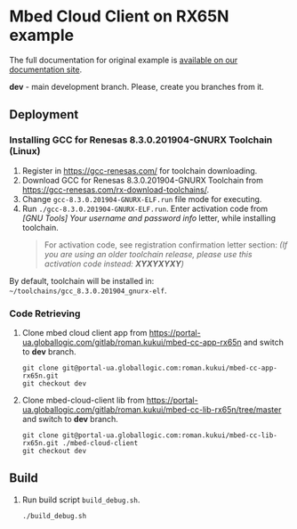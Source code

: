 # Mbed Cloud Client on RX65N example

The full documentation for original example is [available on our documentation site](https://www.pelion.com/docs/device-management/current/connecting/device-management-client-tutorials.html).

**dev** - main development branch. Please, create you branches from it.

## Deployment

### Installing GCC for Renesas 8.3.0.201904-GNURX Toolchain (Linux)
1) Register in https://gcc-renesas.com/ for toolchain downloading.
2) Download GCC for Renesas 8.3.0.201904-GNURX Toolchain from https://gcc-renesas.com/rx-download-toolchains/.
3) Change `gcc-8.3.0.201904-GNURX-ELF.run` file mode for executing.
4) Run `./gcc-8.3.0.201904-GNURX-ELF.run`. Enter activation code from _[GNU Tools] Your username and password info_ letter, while installing toolchain.
    > For activation code, see registration confirmation letter section: _(If you are using an older toolchain release, please use this activation code instead: **XYXYXYXY**)_

By default, toolchain will be installed in: `~/toolchains/gcc_8.3.0.201904_gnurx-elf`.

### Code Retrieving
1) Clone mbed cloud client app from https://portal-ua.globallogic.com/gitlab/roman.kukui/mbed-cc-app-rx65n and switch to **dev** branch.

    ```
    git clone git@portal-ua.globallogic.com:roman.kukui/mbed-cc-app-rx65n.git
    git checkout dev
    ```
2) Clone mbed-cloud-client lib from https://portal-ua.globallogic.com/gitlab/roman.kukui/mbed-cc-lib-rx65n/tree/master and switch to **dev** branch.
    ```
    git clone git@portal-ua.globallogic.com:roman.kukui/mbed-cc-lib-rx65n.git ./mbed-cloud-client
    git checkout dev
    ```

## Build

1) Run build script `build_debug.sh`.
    ```
    ./build_debug.sh
    ```
